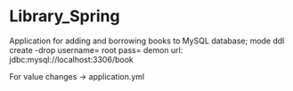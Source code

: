 # Library_Spring
Application for adding and borrowing books to MySQL database;
mode ddl create -drop
username= root
pass= demon
url: jdbc:mysql://localhost:3306/book



For value changes ->  application.yml
